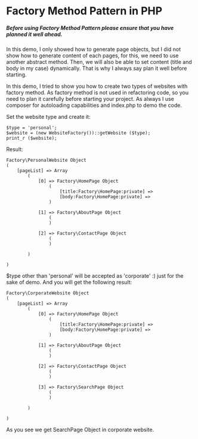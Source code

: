 # Factory Method Pattern in PHP

##### Before using Factory Method Pattern please ensure that you have planned it well ahead.

In this demo, I only showed how to generate page objects, but I did not show 
how to generate content of each pages, for this, we need to use another abstract
method. Then, we will also be able to set content (title and body in my case)
dynamically. That is why I always say plan it well before starting.

In this demo, I tried to show you how to create two types of websites with factory
method. As factory method is not used in refactoring code, so you need to plan it
carefully before starting your project. As always I use composer for autoloading
capabilities and index.php to demo the code.

Set the website type and create it:

    $type = 'personal';
    $website = (new WebsiteFactory())::getWebsite ($type);
    print_r ($website);
    
Result:

    Factory\PersonalWebsite Object
    (
        [pageList] => Array
            (
                [0] => Factory\HomePage Object
                    (
                        [title:Factory\HomePage:private] => 
                        [body:Factory\HomePage:private] => 
                    )
    
                [1] => Factory\AboutPage Object
                    (
                    )
    
                [2] => Factory\ContactPage Object
                    (
                    )
    
            )
    
    )

$type other than 'personal' will be accepted as 'corporate' :) just for the sake
of demo. And you will get the following result:

    Factory\CorporateWebsite Object
    (
        [pageList] => Array
            (
                [0] => Factory\HomePage Object
                    (
                        [title:Factory\HomePage:private] => 
                        [body:Factory\HomePage:private] => 
                    )
    
                [1] => Factory\AboutPage Object
                    (
                    )
    
                [2] => Factory\ContactPage Object
                    (
                    )
    
                [3] => Factory\SearchPage Object
                    (
                    )
    
            )
    
    )
   
As you see we get SearchPage Object in corporate website.